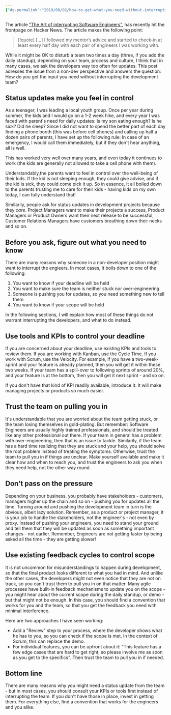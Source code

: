 ```yaml
---
{"dg-permalink":"2019/08/02/how-to-get-what-you-need-without-interrupting/","created-date":"2019-08-02T00:00:00","dg-home":false,"dg-pinned":false,"dg-home-link":false,"dg-publish":true,"disabled rules":["header-increment","yaml-title","yaml-title-alias","file-name-heading"],"title":"How to get what you need without interrupting the team","aliases":["How to get what you need without interrupting the team"],"linter-yaml-title-alias":"How to get what you need without interrupting the team","updated-date":"2025-05-05T17:44:21","tags":["dgarticle","ProductManagement","ProjectManagement","Estimates"],"dg-path":"2019-08-02-how-to-get-what-you-need-without-interrupting.md","permalink":"/2019/08/02/how-to-get-what-you-need-without-interrupting/","dgPassFrontmatter":true}
---
```



The article ["The Art of interrupting Software Engineers"](https://content.pivotal.io/product-managers/the-art-of-interrupting-software-engineers), has recently hit the frontpage on Hacker News. The article makes the following point:

> [!quote]  [...] I followed my mentor’s advice and started to check-in at least every half day with each pair of engineers I was working with.

While it might be OK to disturb a team two times a day (three, if you add the daily standup), depending on your team, process and culture, I think that in many cases, we ask the developers way too often for updates. This post adresses the issue from a non-dev perspective and answers the question: How do you get the input you need without interrupting the development team?

## Status updates make you feel in control
As a teenager, I was leading a local youth group. Once per year during summer, the kids and I would go on a 1-2 week hike, and every year I was faced with parent's need for daily updates: Is my son eating enough? Is he sick? Did he sleep? Since I did not want to spend the better part of each day finding a phone booth (this was before cell phones) and calling up half a dozen pairs of parents, I have set up the following rule: In case of an emergency, I would call them immediately, but if they don't hear anything, all is well.

This has worked very well over many years, and even today it continues to work (the kids are generally not allowed to take a cell phone with them).

Understandably,the parents want to feel in control over the well-being of their kids. If the kid is not sleeping enough, they could give advise, and if the kid is sick, they could come pick it up. So in essence, it all boiled down to the parents trusting me to care for their kids - having kids on my own today, I can fully understand that!

Similarily, people ask for status updates in development projects because they _care_. Project Managers want to make their projects a success, Product Managers or Product Owners want their next release to be successful, Customer Relations Managers have customers breathing down their necks and so on.

## Before you ask, figure out what you need to know
There are many reasons why someone in a non-developer position might want to interrupt the engieers. In most cases, it boils down to one of the following:
1. You want to know if your deadline will be held
2. You want to make sure the team is neither stuck nor over-engineering
3. Someone is pushing you for updates, so you need something new to tell them
4. You want to know if your scope will be held

In the following sections, I will explain how most of these things do not warrant interrupting the developers, and what to do instead.

## Use tools and KPIs to control your deadline
If you are concerned about your deadline, use existing KPIs and tools to review them.  If you are working with Kanban, use the Cycle Time. If you work with Scrum, use the Velocity. For example, if you have a two-week-sprint and your feature is already planned, then you will get it within these two weeks. If your team has a spill-over to following sprints of around 20%, and your feature is at the bottom, then you will get it next sprint - and so on.

If you don't have that kind of KPI readily available, introduce it. It will make managing projects or products so much easier.

## Trust the team on pulling you in
It's understandable that you are worried about the team getting stuck, or the team losing themselves in gold-plating. But remember: Software Engineers are usually highly trained professionals, and should be treated like any other professional out there. If your team in general has a problem with over-engineering, then that is an issue to tackle. Similarily, if the team has a hard time realizing that they are stuck and your help, you should solve the root problem instead of treating the symptoms. Otherwise, trust the team to pull you in if things are unclear. Make yourself available and make it clear how and when to reach you, and trust the engineers to ask you when they need help, not the other way round.

## Don't pass on the pressure
Depending on your business, you probably have stakeholders - customers, managers higher up the chain and so on - pushing you for updates all the time. Turning around and pushing the development team in turn is the obvious, albeit lazy solution. Remember, as a product or project manager, it is your job to handle the stakeholders, not the engineer's - not even by proxy. Instead of pushing your engineers, you need to stand your ground and tell them that they will be updated as soon as something important changes - not earlier. Remember, Engineers are not getting faster by being asked all the time - they are getting slower!

## Use existing feedback cycles to control scope
It is not uncommon for misunderstandings to happen during development, so that the final product looks different to what you had in mind. And unlike the other cases, the developers might not even notice that they are not on track, so you can't trust them to pull you in on that matter. Many agile processes have built-in feedback mechanisms to update you on the scope - you might hear about the current scope during the daily standup, or demo - but that might not be enough. In this case, you should find a convention that works for you and the team, so that you get the feedback you need with minimal interference.

Here are two approaches I have seen working:
- Add a "Review" step to your process, where the developer shows what he has to you, so you can check if the scope is met. In the context of Scrum, this can replace the demo.
- For individual features, you can be upfront about it: "This feature has a few edge cases that are hard to get right, so please involve me as soon as you get to the specifics". Then trust the team to pull you in if needed.

## Bottom line
There are many reasons why you might need a status update from the team - but in most cases, you should consult your KPIs or tools first instead of interrupting the team. If you don't have those in place, invest in getting them. For everything else, find a convention that works for the engineers and you alike.

